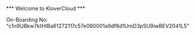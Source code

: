 *** Welcome to KloverCloud ***

On-Boarding No: &#34;c1n9UBkw7ktHIBa61272117c57e080001a9df8d1UmD3pSU9iwBEV2041L5&#34;
